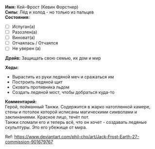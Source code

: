 **Имя:** Кей-Фрост (Кевин Форстнер)  
**Силы:** Лёд и холод - но только из  пальцев  
**Состояния:**  
- [ ]	Испуган(а)
- [ ]	Разозлен(а)
- [ ]	Виноват(а)
- [ ]	Отчаялась / Отчаялся
- [ ]	Не уверен (а)

**Драйв:** Защищать свою семью, их дом и мир  

**Ходы:**
- Вырастить из руки ледяной меч и сражаться им
-	Построить ледяной щит
-	Сковать противника льдом
-	Создать ледяной мост, чтобы добраться куда-то

**Комментарий:**  
Герой, пойманный Танжи. Содержится в жарко натопленной камере, стены и потолок которой исписаны магическими символами и заклинаниями. Красное лицо, течёт пот.  
Танжи сломали его и теперь всё, что он хочет - создавать ледяные скульптуры. Это его убежище от мира.

Ref: https://www.deviantart.com/phil-cho/art/Jack-Frost-Earth-27-commission-901679767
